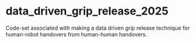 # data_driven_grip_release_2025
Code-set associated with making a data driven grip release technique for human-robot handovers from human-human handovers.
